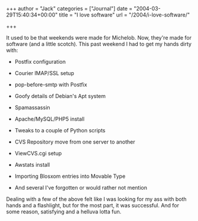 +++
author = "Jack"
categories = ["Journal"]
date = "2004-03-29T15:40:34+00:00"
title = "I love software"
url = "/2004/i-love-software/"

+++

It used to be that weekends were made for Michelob. Now, they're made for software (and a little scotch). This past weekend I had to get my hands dirty with:

</p> 

  * Postfix configuration


  * Courier IMAP/SSL setup


  * pop-before-smtp with Postfix


  * Goofy details of Debian's Apt system


  * Spamassassin


  * Apache/MySQL/PHP5 install


  * Tweaks to a couple of Python scripts


  * CVS Repository move from one server to another


  * ViewCVS.cgi setup


  * Awstats install


  * Importing Blosxom entries into Movable Type


  * And several I've forgotten or would rather not mention
</ul> 

Dealing with a few of the above felt like I was looking for my ass with both hands and a flashlight, but for the most part, it was successful. And for some reason, satisfying and a helluva lotta fun.